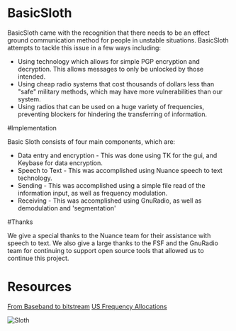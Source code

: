 # BasicSloth

BasicSloth came with the recognition that there needs to be an effect ground communication method for people in unstable situations. BasicSloth attempts to tackle this issue in a few ways including:
- Using technology which allows for simple PGP encryption and decryption. This allows messages to only be unlocked by those intended.
- Using cheap radio systems that cost thousands of dollars less than "safe" military methods, which may have more vulnerabilities than our system.
- Using radios that can be used on a huge variety of frequencies, preventing blockers for hindering the transferring of information.

#Implementation

Basic Sloth consists of four main components, which are:
- Data entry and encryption - This was done using TK for the gui, and Keybase for data encryption.
- Speech to Text - This was accomplished using Nuance speech to text technology.
- Sending - This was accomplished using a simple file read of the information input, as well as frequency modulation.
- Receiving - This was accomplished using GnuRadio, as well as demodulation and 'segmentation'

#Thanks

We give a special thanks to the Nuance team for their assistance with speech to text. We also give a large thanks to the FSF and the GnuRadio team for continuing to support open source tools that allowed us to continue this project.

# Resources
[From Baseband to bitstream](https://cansecwest.com/slides/2015/From_Baseband_to_bitstream_Andy_Davis.pdf)
[US Frequency Allocations](http://www.ntia.doc.gov/files/ntia/publications/2003-allochrt.pdf)

![Sloth](http://media.giphy.com/media/s4zt0MoO4BJyU/giphy.gif)
